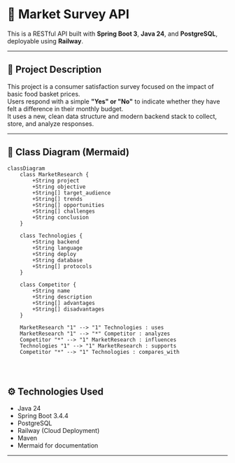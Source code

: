 # 🛒 Market Survey API

This is a RESTful API built with **Spring Boot 3**, **Java 24**, and **PostgreSQL**, deployable using **Railway**.

---

## 📌 Project Description

This project is a consumer satisfaction survey focused on the impact of basic food basket prices.<br>
Users respond with a simple **"Yes" or "No"** to indicate whether they have felt a difference in their monthly budget.<br>
It uses a new, clean data structure and modern backend stack to collect, store, and analyze responses.

---
## 🧭 Class Diagram (Mermaid)

``` mermaid
classDiagram
    class MarketResearch {
        +String project
        +String objective
        +String[] target_audience
        +String[] trends
        +String[] opportunities
        +String[] challenges
        +String conclusion
    }

    class Technologies {
        +String backend
        +String language
        +String deploy
        +String database
        +String[] protocols
    }

    class Competitor {
        +String name
        +String description
        +String[] advantages
        +String[] disadvantages
    }

    MarketResearch "1" --> "1" Technologies : uses
    MarketResearch "1" --> "*" Competitor : analyzes
    Competitor "*" --> "1" MarketResearch : influences
    Technologies "1" --> "1" MarketResearch : supports
    Competitor "*" --> "1" Technologies : compares_with
  

        
```

## ⚙️ Technologies Used

- Java 24
- Spring Boot 3.4.4
- PostgreSQL
- Railway (Cloud Deployment)
- Maven
- Mermaid for documentation 

---


